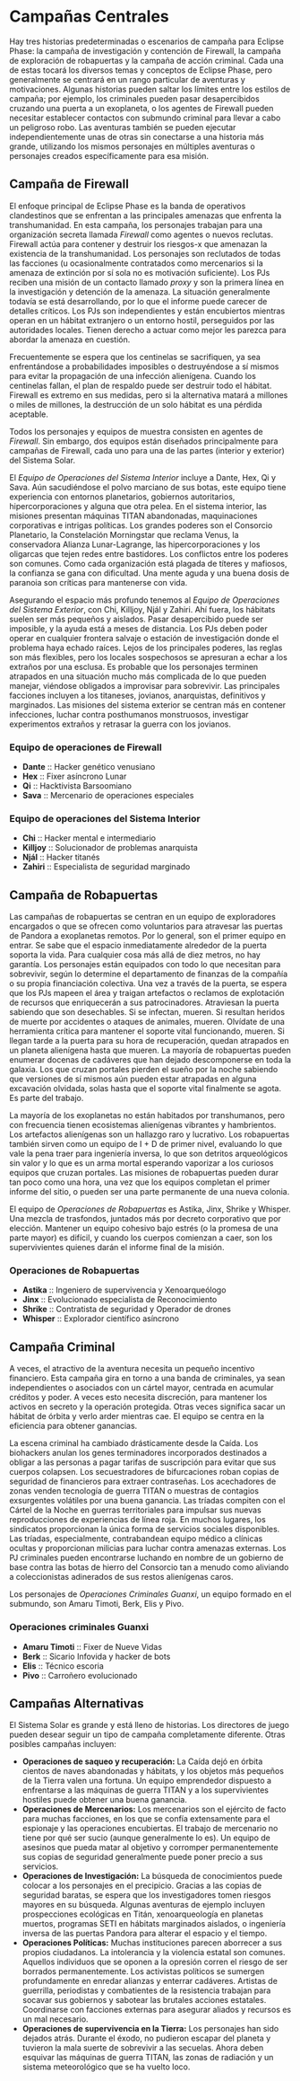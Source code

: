 # Campañas Centrales

Hay tres historias predeterminadas o escenarios de campaña para Eclipse Phase: la campaña de investigación y contención de Firewall, la campaña de exploración de robapuertas y la campaña de acción criminal. Cada una de estas tocará los diversos temas y conceptos de Eclipse Phase, pero generalmente se centrará en un rango particular de aventuras y motivaciones. Algunas historias pueden saltar los límites entre los estilos de campaña; por ejemplo, los criminales pueden pasar desapercibidos cruzando una puerta a un exoplaneta, o los agentes de Firewall pueden necesitar establecer contactos con submundo criminal para llevar a cabo un peligroso robo. Las aventuras también se pueden ejecutar independientemente unas de otras sin conectarse a una historia más grande, utilizando los mismos personajes en múltiples aventuras o personajes creados específicamente para esa misión.

## Campaña de Firewall

El enfoque principal de Eclipse Phase es la banda de operativos clandestinos que se enfrentan a las principales amenazas que enfrenta la transhumanidad. En esta campaña, los personajes trabajan para una organización secreta llamada _Firewall_ como agentes o nuevos reclutas. Firewall actúa para contener y destruir los riesgos-x que amenazan la existencia de la transhumanidad. Los personajes son reclutados de todas las facciones (u ocasionalmente contratados como mercenarios si la amenaza de extinción por sí sola no es motivación suficiente). Los PJs reciben una misión de un contacto llamado _proxy_ y son la primera línea en la investigación y detención de la amenaza. La situación generalmente todavía se está desarrollando, por lo que el informe puede carecer de detalles críticos. Los PJs son independientes y están encubiertos mientras operan en un hábitat extranjero o un entorno hostil, perseguidos por las autoridades locales. Tienen derecho a actuar como mejor les parezca para abordar la amenaza en cuestión.

Frecuentemente se espera que los centinelas se sacrifiquen, ya sea enfrentándose a probabilidades imposibles o destruyéndose a sí mismos para evitar la propagación de una infección alienígena. Cuando los centinelas fallan, el plan de respaldo puede ser destruir todo el hábitat. Firewall es extremo en sus medidas, pero si la alternativa matará a millones o miles de millones, la destrucción de un solo hábitat es una pérdida aceptable.

Todos los personajes y equipos de muestra consisten en agentes de _Firewall_. Sin embargo, dos equipos están diseñados principalmente para campañas de Firewall, cada uno para una de las partes (interior y exterior) del Sistema Solar.

El _Equipo de Operaciones del Sistema Interior_ incluye a Dante, Hex, Qi y Sava. Aún sacudiéndose el polvo marciano de sus botas, este equipo tiene experiencia con entornos planetarios, gobiernos autoritarios, hipercorporaciones y alguna que otra pelea. En el sistema interior, las misiones presentan máquinas TITAN abandonadas, maquinaciones corporativas e intrigas políticas. Los grandes poderes son el Consorcio Planetario, la Constelación Morningstar que reclama Venus, la conservadora Alianza Lunar-Lagrange, las hipercorporaciones y los oligarcas que tejen redes entre bastidores. Los conflictos entre los poderes son comunes. Como cada organización está plagada de títeres y mafiosos, la confianza se gana con dificultad. Una mente aguda y una buena dosis de paranoia son críticas para mantenerse con vida.

Asegurando el espacio más profundo tenemos al _Equipo de Operaciones del Sistema Exterior_, con Chi, Killjoy, Njál y Zahiri. Ahí fuera, los hábitats suelen ser más pequeños y aislados. Pasar desapercibido puede ser imposible, y la ayuda está a meses de distancia. Los PJs deben poder operar en cualquier frontera salvaje o estación de investigación donde el problema haya echado raíces. Lejos de los principales poderes, las reglas son más flexibles, pero los locales sospechosos se apresuran a echar a los extraños por una esclusa. Es probable que los personajes terminen atrapados en una situación mucho más complicada de lo que pueden manejar, viéndose obligados a improvisar para sobrevivir. Las principales facciones incluyen a los titaneses, jovianos, anarquistas, definitivos y marginados. Las misiones del sistema exterior se centran más en contener infecciones, luchar contra posthumanos monstruosos, investigar experimentos extraños y retrasar la guerra con los jovianos.

<!-- CLEANED blockquote -->

### Equipo de operaciones de Firewall

- **Dante** :: Hacker genético venusiano
- **Hex** :: Fixer asíncrono Lunar
- **Qi** :: Hacktivista Barsoomiano
- **Sava** :: Mercenario de operaciones especiales

<!-- CLEANED /blockquote -->

<!-- CLEANED blockquote -->

### Equipo de operaciones del Sistema Interior

- **Chi** :: Hacker mental e intermediario
- **Killjoy** :: Solucionador de problemas anarquista
- **Njál** :: Hacker titanés
- **Zahiri** :: Especialista de seguridad marginado

<!-- CLEANED /blockquote -->

## Campaña de Robapuertas

Las campañas de robapuertas se centran en un equipo de exploradores encargados o que se ofrecen como voluntarios para atravesar las puertas de Pandora a exoplanetas remotos. Por lo general, son el primer equipo en entrar. Se sabe que el espacio inmediatamente alrededor de la puerta soporta la vida. Para cualquier cosa más allá de diez metros, no hay garantía. Los personajes están equipados con todo lo que necesitan para sobrevivir, según lo determine el departamento de finanzas de la compañía o su propia financiación colectiva. Una vez a través de la puerta, se espera que los PJs mapeen el área y traigan artefactos o reclamos de explotación de recursos que enriquecerán a sus patrocinadores. Atraviesan la puerta sabiendo que son desechables. Si se infectan, mueren. Si resultan heridos de muerte por accidentes o ataques de animales, mueren. Olvídate de una herramienta crítica para mantener el soporte vital funcionando, mueren. Si llegan tarde a la puerta para su hora de recuperación, quedan atrapados en un planeta alienígena hasta que mueren. La mayoría de robapuertas pueden enumerar docenas de cadáveres que han dejado descomponerse en toda la galaxia. Los que cruzan portales pierden el sueño por la noche sabiendo que versiones de sí mismos aún pueden estar atrapadas en alguna excavación olvidada, solas hasta que el soporte vital finalmente se agota. Es parte del trabajo.

La mayoría de los exoplanetas no están habitados por transhumanos, pero con frecuencia tienen ecosistemas alienígenas vibrantes y hambrientos. Los artefactos alienígenas son un hallazgo raro y lucrativo. Los robapuertas también sirven como un equipo de I + D de primer nivel, evaluando lo que vale la pena traer para ingeniería inversa, lo que son detritos arqueológicos sin valor y lo que es un arma mortal esperando vaporizar a los curiosos equipos que cruzan portales. Las misiones de robapuertas pueden durar tan poco como una hora, una vez que los equipos completan el primer informe del sitio, o pueden ser una parte permanente de una nueva colonia.

El equipo de _Operaciones de Robapuertas_ es Astika, Jinx, Shrike y Whisper. Una mezcla de trasfondos, juntados más por decreto corporativo que por elección. Mantener un equipo cohesivo bajo estrés (o la promesa de una parte mayor) es difícil, y cuando los cuerpos comienzan a caer, son los supervivientes quienes darán el informe final de la misión.

<!-- CLEANED blockquote -->

### Operaciones de Robapuertas

- **Astika** :: Ingeniero de supervivencia y Xenoarqueólogo
- **Jinx** :: Evolucionado especialista de Reconocimiento
- **Shrike** :: Contratista de seguridad y Operador de drones
- **Whisper** :: Explorador científico asíncrono

<!-- CLEANED /blockquote -->

## Campaña Criminal

A veces, el atractivo de la aventura necesita un pequeño incentivo financiero. Esta campaña gira en torno a una banda de criminales, ya sean independientes o asociados con un cártel mayor, centrada en acumular créditos y poder. A veces esto necesita discreción, para mantener los activos en secreto y la operación protegida. Otras veces significa sacar un hábitat de órbita y verlo arder mientras cae. El equipo se centra en la eficiencia para obtener ganancias.

La escena criminal ha cambiado drásticamente desde la Caída. Los biohackers anulan los genes terminadores incorporados destinados a obligar a las personas a pagar tarifas de suscripción para evitar que sus cuerpos colapsen. Los secuestradores de bifurcaciones roban copias de seguridad de financieros para extraer contraseñas. Los acechadores de zonas venden tecnología de guerra TITAN o muestras de contagios exsurgentes volátiles por una buena ganancia. Las tríadas compiten con el Cártel de la Noche en guerras territoriales para impulsar sus nuevas reproducciones de experiencias de línea roja. En muchos lugares, los sindicatos proporcionan la única forma de servicios sociales disponibles. Las tríadas, especialmente, contrabandean equipo médico a clínicas ocultas y proporcionan milicias para luchar contra amenazas externas. Los PJ criminales pueden encontrarse luchando en nombre de un gobierno de base contra las botas de hierro del Consorcio tan a menudo como aliviando a coleccionistas adinerados de sus restos alienígenas caros.

Los personajes de _Operaciones Criminales Guanxi_, un equipo formado en el submundo, son Amaru Timoti, Berk, Elis y Pivo.

<!-- CLEANED blockquote -->

### Operaciones criminales Guanxi

- **Amaru Timoti** :: Fixer de Nueve Vidas
- **Berk** :: Sicario Infovida y hacker de bots
- **Elis** :: Técnico escoria
- **Pivo** :: Carroñero evolucionado

<!-- CLEANED /blockquote -->

<!-- CLEANED blockquote -->

## Campañas Alternativas

El Sistema Solar es grande y está lleno de historias. Los directores de juego pueden desear seguir un tipo de campaña completamente diferente. Otras posibles campañas incluyen:

- **Operaciones de saqueo y recuperación:** La Caída dejó en órbita cientos de naves abandonadas y hábitats, y los objetos más pequeños de la Tierra valen una fortuna. Un equipo emprendedor dispuesto a enfrentarse a las máquinas de guerra TITAN y a los supervivientes hostiles puede obtener una buena ganancia.
- **Operaciones de Mercenarios:** Los mercenarios son el ejército de facto para muchas facciones, en los que se confía extensamente para el espionaje y las operaciones encubiertas. El trabajo de mercenario no tiene por qué ser sucio (aunque generalmente lo es). Un equipo de asesinos que pueda matar al objetivo y corromper permanentemente sus copias de seguridad generalmente puede poner precio a sus servicios.
- **Operaciones de Investigación:** La búsqueda de conocimientos puede colocar a los personajes en el precipicio. Gracias a las copias de seguridad baratas, se espera que los investigadores tomen riesgos mayores en su búsqueda. Algunas aventuras de ejemplo incluyen prospecciones ecológicas en Titán, xenoarqueología en planetas muertos, programas SETI en hábitats marginados aislados, o ingeniería inversa de las puertas Pandora para alterar el espacio y el tiempo.
- **Operaciones Políticas:** Muchas instituciones parecen aborrecer a sus propios ciudadanos. La intolerancia y la violencia estatal son comunes. Aquellos individuos que se oponen a la opresión corren el riesgo de ser borrados permanentemente. Los activistas políticos se sumergen profundamente en enredar alianzas y enterrar cadáveres. Artistas de guerrilla, periodistas y combatientes de la resistencia trabajan para socavar sus gobiernos y sabotear las brutales acciones estatales. Coordinarse con facciones externas para asegurar aliados y recursos es un mal necesario.
- **Operaciones de supervivencia en la Tierra:** Los personajes han sido dejados atrás. Durante el éxodo, no pudieron escapar del planeta y tuvieron la mala suerte de sobrevivir a las secuelas. Ahora deben esquivar las máquinas de guerra TITAN, las zonas de radiación y un sistema meteorológico que se ha vuelto loco.

<!-- CLEANED /blockquote -->
